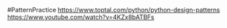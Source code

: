 #PatternPractice
https://www.toptal.com/python/python-design-patterns
https://www.youtube.com/watch?v=4KZx8bATBFs
